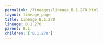 ```yaml
---
permalink: /lineages/lineage_B.1.270.html
layout: lineage_page
title: Lineage B.1.270
lineage: B.1.270
parent: B.1
children: ['B.1.270']
---
```

